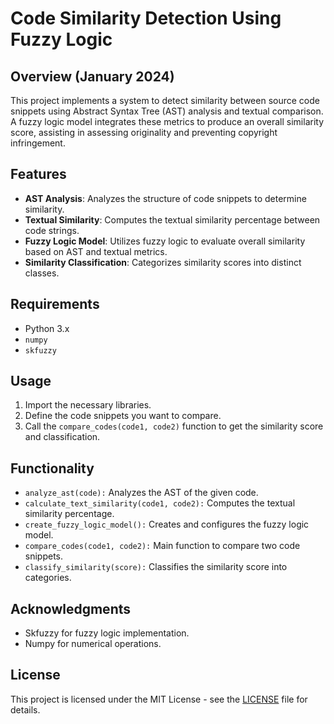 # Code Similarity Detection Using Fuzzy Logic

## Overview (January 2024)
This project implements a system to detect similarity between source code snippets using Abstract Syntax Tree (AST) analysis and textual comparison. A fuzzy logic model integrates these metrics to produce an overall similarity score, assisting in assessing originality and preventing copyright infringement.

## Features
- **AST Analysis**: Analyzes the structure of code snippets to determine similarity.
- **Textual Similarity**: Computes the textual similarity percentage between code strings.
- **Fuzzy Logic Model**: Utilizes fuzzy logic to evaluate overall similarity based on AST and textual metrics.
- **Similarity Classification**: Categorizes similarity scores into distinct classes.

## Requirements
- Python 3.x
- `numpy`
- `skfuzzy`

## Usage
1. Import the necessary libraries.
2. Define the code snippets you want to compare.
3. Call the `compare_codes(code1, code2)` function to get the similarity score and classification.

## Functionality
- `analyze_ast(code):` Analyzes the AST of the given code.
- `calculate_text_similarity(code1, code2):` Computes the textual similarity percentage.
- `create_fuzzy_logic_model():` Creates and configures the fuzzy logic model.
- `compare_codes(code1, code2):` Main function to compare two code snippets.
- `classify_similarity(score):` Classifies the similarity score into categories.

## Acknowledgments
- Skfuzzy for fuzzy logic implementation.
- Numpy for numerical operations.

## License

This project is licensed under the MIT License - see the [LICENSE](LICENSE) file for details.
